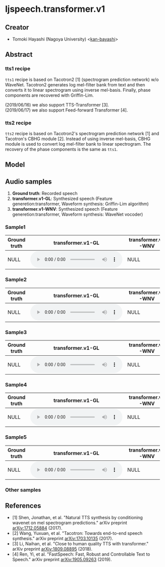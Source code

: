 # ljspeech.transformer.v1

## Creator
- Tomoki Hayashi (Nagoya University) <[kan-bayashi](https://github.com/kan-bayashi)>  

## Abstract

### tts1 recipe

`tts1` recipe is based on Tacotron2 [1] (spectrogram prediction network) w/o WaveNet.
Tacotron2 generates log mel-filter bank from text and then converts it to linear spectrogram using inverse mel-basis.
Finally, phase components are recovered with Griffin-Lim.

(2019/06/16) we also support TTS-Transformer [3].  
(2019/06/17) we also support Feed-forward Transformer [4].  

### tts2 recipe

`tts2` recipe is based on Tacotron2's spectrogram prediction network [1] and Tacotron's CBHG module [2].
Instead of using inverse mel-basis, CBHG module is used to convert log mel-filter bank to linear spectrogram.
The recovery of the phase components is the same as `tts1`.

## Model

## Audio samples

<!--
| Audio parameter | Setting |  
| --- | --- |  
| Sampling frequency | 22050 Hz |  
| Quantization | 16 bit, LinearPCM |  
-->

1. **Ground truth**: Recorded speech
2. **transformer.v1-GL**: Synthesized speech (Feature generetion:transformer, Waveform synthesis: Griffin-Lim algorithm)  
3. **transformer.v1-WNV**: Synthesized speech (Feature generetion:transformer, Waveform synthesis: WaveNet vocoder)  

### Sample1  

| **Ground truth** | **transformer.v1-GL** | **transformer.v1-WNV** |  
| --- | --- | --- |  
| NULL | <audio controls=""> <source src="audio/eval/LJ050-0029.wav"> </audio> | NULL |  

### Sample2  

| **Ground truth** | **transformer.v1-GL** | **transformer.v1-WNV** |  
| --- | --- | --- |  
| NULL | <audio controls=""> <source src="audio/eval/LJ050-0030.wav"> </audio> | NULL |  

### Sample3  

| **Ground truth** | **transformer.v1-GL** | **transformer.v1-WNV** |  
| --- | --- | --- |  
| NULL | <audio controls=""> <source src="audio/eval/LJ050-0031.wav"> </audio> | NULL |  

### Sample4  

| **Ground truth** | **transformer.v1-GL** | **transformer.v1-WNV** |  
| --- | --- | --- |  
| NULL | <audio controls=""> <source src="audio/eval/LJ050-0032.wav"> </audio> | NULL |  

### Sample5  

| **Ground truth** | **transformer.v1-GL** | **transformer.v1-WNV** |  
| --- | --- | --- |  
| NULL | <audio controls=""> <source src="audio/eval/LJ050-0033.wav"> </audio> | NULL |  

### Other samples  

[]()


## References

- [1] Shen, Jonathan, et al. "Natural TTS synthesis by conditioning wavenet on mel spectrogram predictions." arXiv preprint [arXiv:1712.05884](https://arxiv.org/abs/1712.05884) (2017).
- [2] Wang, Yuxuan, et al. "Tacotron: Towards end-to-end speech synthesis." arXiv preprint [arXiv:1703.10135](https://arxiv.org/abs/) (2017).
- [3] Li, Naihan, et al. "Close to human quality TTS with transformer." arXiv preprint [arXiv:1809.08895](https://arxiv.org/abs/1809.08895) (2018).
- [4] Ren, Yi, et al. "FastSpeech: Fast, Robust and Controllable Text to Speech." arXiv preprint [arXiv:1905.09263](https://arxiv.org/abs/1905.09263) (2019).

<!--
## Acknowledgements

NULL

## Citation

NULL
-->